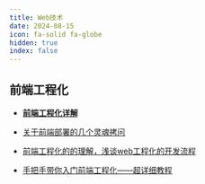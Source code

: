 ```yaml
---
title: Web技术
date: 2024-08-15
icon: fa-solid fa-globe
hidden: true
index: false
---
```


<Catalog />


## 前端工程化

- [**前端工程化详解**](https://guide.duanhl.com/)

- [关于前端部署的几个灵魂拷问](https://cloud.tencent.com/developer/article/1975510)

- [前端工程化的的理解，浅谈web工程化的开发流程](https://hellowac.github.io/technology/front/project/)

- [手把手带你入门前端工程化——超详细教程](https://cloud.tencent.com/developer/article/1745174)

